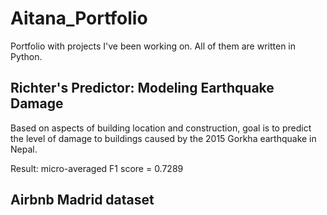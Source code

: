 # Aitana_Portfolio
Portfolio with projects I've been working on. All of them are written in Python.

## Richter's Predictor: Modeling Earthquake Damage
Based on aspects of building location and construction, goal is to predict the level of damage to buildings caused by the 2015 Gorkha earthquake in Nepal.

Result: micro-averaged F1 score = 0.7289

## Airbnb Madrid dataset 
